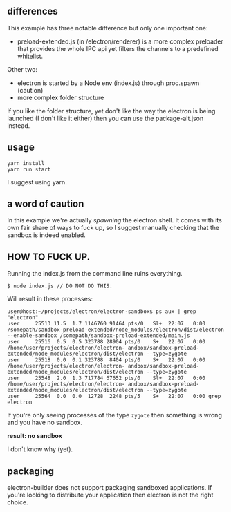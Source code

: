 ## differences
This example has three notable difference but only one important one:
* preload-extended.js (in /electron/renderer) is a more complex preloader that provides the whole IPC api yet filters the channels to a predefined whitelist.

Other two:
* electron is started by a Node env (index.js)  through proc.spawn (caution)
* more complex folder structure

If you like the folder structure, yet don't like the way the electron is being launched (I don't like it either) then you can use the package-alt.json instead.

## usage

```
yarn install
yarn run start
```
I suggest using yarn.

## a word of caution
In this example we're actually _spawning_ the electron shell.
It comes with its own fair share of ways to fuck up, so I suggest manually checking that the sandbox is indeed enabled.

## HOW TO FUCK UP.
Running the index.js from the command line ruins everything.
```
$ node index.js // DO NOT DO THIS.
```

Will result in these processes:

```
user@host:~/projects/electron/electron-sandbox$ ps aux | grep "electron"
user     25513 11.5  1.7 1146760 91464 pts/0   Sl+  22:07   0:00 /somepath/sandbox-preload-extended/node_modules/electron/dist/electron --enable-sandbox /somepath/sandbox-preload-extended/main.js
user     25516  0.5  0.5 323788 28904 pts/0    S+   22:07   0:00 /home/user/projects/electron/electron- andbox/sandbox-preload-extended/node_modules/electron/dist/electron --type=zygote
user     25518  0.0  0.1 323788  8404 pts/0    S+   22:07   0:00 /home/user/projects/electron/electron- andbox/sandbox-preload-extended/node_modules/electron/dist/electron --type=zygote
user     25548  2.0  1.3 717784 67652 pts/0    Sl+  22:07   0:00 /home/user/projects/electron/electron- andbox/sandbox-preload-extended/node_modules/electron/dist/electron --type=zygote
user     25564  0.0  0.0  12728  2248 pts/5    S+   22:07   0:00 grep electron

```

If you're only seeing processes of the type `zygote` then something is wrong and you have no sandbox.

**result: no sandbox**

I don't know why (yet).

## packaging
electron-builder does not support packaging sandboxed applications.
If you're looking to distribute your application then electron is not the right choice.
